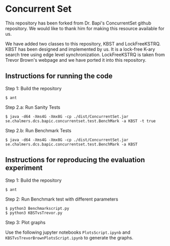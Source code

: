 # Concurrent Set

This repository has been forked from Dr. Bapi's ConcurrentSet github repository. We would like to thank him for making this resource available for us.

We have added two classes to this repository, KBST and LockFreeKSTRQ. KBST has been designed and implemented by us. It is a lock-free K-ary search tree using edge level synchronization. LockFreeKSTRQ is taken from Trevor Brown's webpage and we have ported it into this repository.

## Instructions for running the code

Step 1: Build the repository
```
$ ant
```

Step 2.a: Run Sanity Tests
```
$ java -d64 -Xms4G -Xmx8G -cp ./dist/ConcurrentSet.jar se.chalmers.dcs.bapic.concurrentset.test.BenchMark -a KBST -t true
```

Step 2.b: Run Benchmark Tests
```
$ java -d64 -Xms4G -Xmx8G -cp ./dist/ConcurrentSet.jar se.chalmers.dcs.bapic.concurrentset.test.BenchMark -a KBST 
```

## Instructions for reproducing the evaluation experiment

Step 1: Build the repository
```
$ ant
```

Step 2: Run Benchmark test with different parameters
```
$ python3 Benchmarkscript.py
$ python3 KBSTvsTrevor.py
```

Step 3: Plot graphs

Use the following jupyter notebooks `PlotsScript.ipynb` and `KBSTvsTrevorBrownPlotsScript.ipynb` to generate the graphs.
